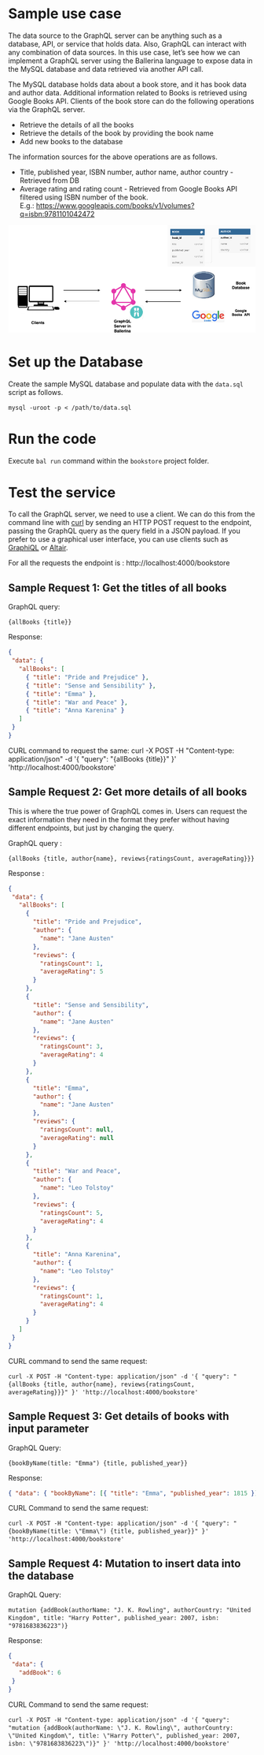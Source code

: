 # Sample use case

The data source to the GraphQL server can be anything such as a database, API, or service that holds data. Also, GraphQL can interact with any combination of data sources. In this use case, let’s see how we can implement a GraphQL server using the Ballerina language to expose data in the MySQL database and data retrieved via another API call.

The MySQL database holds data about a book store, and it has book data and author data. Additional information related to  Books is retrieved using  Google Books API. Clients of the book store can do the following operations via the GraphQL server.
* Retrieve the details of all the books
* Retrieve the details of the book by providing the book name
* Add new books to the database

The information sources for the above operations are as follows.
* Title, published year, ISBN number, author  name, author country  - Retrieved from DB
* Average rating and rating count - Retrieved from Google  Books API filtered using ISBN number of the book.  
E.g.: https://www.googleapis.com/books/v1/volumes?q=isbn:9781101042472


<img src="images/Graphql-With-Ballerina.png"/>

# Set up the Database

Create the sample MySQL database and  populate data with the `data.sql` script as follows.

```
mysql -uroot -p < /path/to/data.sql

```
# Run the code

Execute `bal run` command  within the `bookstore` project folder.

# Test the service

To call the GraphQL server, we need to use a client. We can do this from the command line with [curl](https://curl.se/) by sending an HTTP POST request to the endpoint, passing the GraphQL query as the query field in a JSON payload. If you prefer to use a graphical user interface, you can use clients such as [GraphiQL](https://github.com/graphql/graphiql) or [Altair](https://altair.sirmuel.design/#download).

For all the requests the endpoint is  : http://localhost:4000/bookstore

## Sample Request 1:  Get the titles of all books

GraphQL query: 
```
{allBooks {title}}
```

Response: 
```json
{
 "data": {
   "allBooks": [
     { "title": "Pride and Prejudice" },
     { "title": "Sense and Sensibility" },
     { "title": "Emma" },
     { "title": "War and Peace" },
     { "title": "Anna Karenina" }
   ]
 }
}
```
CURL command  to request the same:
curl -X POST -H "Content-type: application/json" -d '{ "query": "{allBooks {title}}" }' 'http://localhost:4000/bookstore'

## Sample Request 2:  Get more details of all books

This is where the true power of GraphQL comes in. Users can request the exact information they need in the format they prefer without having different endpoints, but just by changing the query.

GraphQL query : 
```
{allBooks {title, author{name}, reviews{ratingsCount, averageRating}}}
```

Response :

```json
{
 "data": {
   "allBooks": [
     {
       "title": "Pride and Prejudice",
       "author": {
         "name": "Jane Austen"
       },
       "reviews": {
         "ratingsCount": 1,
         "averageRating": 5
       }
     },
     {
       "title": "Sense and Sensibility",
       "author": {
         "name": "Jane Austen"
       },
       "reviews": {
         "ratingsCount": 3,
         "averageRating": 4
       }
     },
     {
       "title": "Emma",
       "author": {
         "name": "Jane Austen"
       },
       "reviews": {
         "ratingsCount": null,
         "averageRating": null
       }
     },
     {
       "title": "War and Peace",
       "author": {
         "name": "Leo Tolstoy"
       },
       "reviews": {
         "ratingsCount": 5,
         "averageRating": 4
       }
     },
     {
       "title": "Anna Karenina",
       "author": {
         "name": "Leo Tolstoy"
       },
       "reviews": {
         "ratingsCount": 1,
         "averageRating": 4
       }
     }
   ]
 }
}
```

CURL command to send the same request:

```
curl -X POST -H "Content-type: application/json" -d '{ "query": "{allBooks {title, author{name}, reviews{ratingsCount, averageRating}}}" }' 'http://localhost:4000/bookstore'
```

## Sample Request 3:  Get details of books with  input parameter  

GraphQL Query:  
```
{bookByName(title: "Emma") {title, published_year}}
```

Response:

```json
{ "data": { "bookByName": [{ "title": "Emma", "published_year": 1815 }] } }
```

CURL Command to send the same request:
```
curl -X POST -H "Content-type: application/json" -d '{ "query": "{bookByName(title: \"Emma\") {title, published_year}}" }' 'http://localhost:4000/bookstore'
```

## Sample Request 4: Mutation to insert data into the database

GraphQL Query:
```
mutation {addBook(authorName: "J. K. Rowling", authorCountry: "United Kingdom", title: "Harry Potter", published_year: 2007, isbn: "9781683836223")}
```
Response:

```json
{
 "data": {
   "addBook": 6
 }
}
```

CURL Command to send the same request:
```
curl -X POST -H "Content-type: application/json" -d '{ "query": "mutation {addBook(authorName: \"J. K. Rowling\", authorCountry: \"United Kingdom\", title: \"Harry Potter\", published_year: 2007, isbn: \"9781683836223\")}" }' 'http://localhost:4000/bookstore'
```
